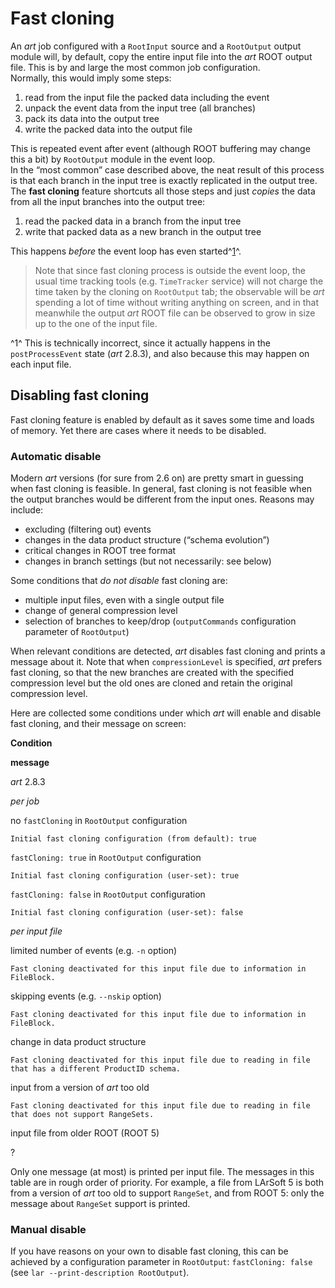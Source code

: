 Fast cloning
==============================

An *art* job configured with a `RootInput` source and a `RootOutput` output module will, by default, copy the entire input file into the *art* ROOT output file. This is by and large the most common job configuration.\
Normally, this would imply some steps:

1.  read from the input file the packed data including the event
2.  unpack the event data from the input tree (all branches)
3.  pack its data into the output tree
4.  write the packed data into the output file

This is repeated event after event (although ROOT buffering may change this a bit) by `RootOutput` module in the event loop.\
In the “most common” case described above, the neat result of this process is that each branch in the input tree is exactly replicated in the output tree.\
The **fast cloning** feature shortcuts all those steps and just *copies* the data from all the input branches into the output tree:

1.  read the packed data in a branch from the input tree
2.  write that packed data as a new branch in the output tree

This happens *before* the event loop has even started^[1](#fn1)^.

> Note that since fast cloning process is outside the event loop, the usual time tracking tools (e.g. `TimeTracker` service) will not charge the time taken by the cloning on `RootOutput` tab; the observable will be *art* spending a lot of time without writing anything on screen, and in that meanwhile the output *art* ROOT file can be observed to grow in size up to the one of the input file.

^1^ This is technically incorrect, since it actually happens in the `postProcessEvent` state (*art* 2.8.3), and also because this may happen on each input file.

Disabling fast cloning
--------------------------------------------------

Fast cloning feature is enabled by default as it saves some time and loads of memory. Yet there are cases where it needs to be disabled.

### Automatic disable

Modern *art* versions (for sure from 2.6 on) are pretty smart in guessing when fast cloning is feasible. In general, fast cloning is not feasible when the output branches would be different from the input ones. Reasons may include:

-   excluding (filtering out) events
-   changes in the data product structure (“schema evolution”)
-   critical changes in ROOT tree format
-   changes in branch settings (but not necessarily: see below)

Some conditions that *do not disable* fast cloning are:

-   multiple input files, even with a single output file
-   change of general compression level
-   selection of branches to keep/drop (`outputCommands` configuration parameter of `RootOutput`)

When relevant conditions are detected, *art* disables fast cloning and prints a message about it. Note that when `compressionLevel` is specified, *art* prefers fast cloning, so that the new branches are created with the specified compression level but the old ones are cloned and retain the original compression level.

Here are collected some conditions under which *art* will enable and disable fast cloning, and their message on screen:

**Condition**

**message**

*art* 2.8.3

*per job*

no `fastCloning` in `RootOutput` configuration

`Initial fast cloning configuration (from default): true`

`fastCloning: true` in `RootOutput` configuration

`Initial fast cloning configuration (user-set): true`

`fastCloning: false` in `RootOutput` configuration

`Initial fast cloning configuration (user-set): false`

*per input file*

limited number of events (e.g. `-n` option)

`Fast cloning deactivated for this input file due to information in FileBlock.`

skipping events (e.g. `--nskip` option)

`Fast cloning deactivated for this input file due to information in FileBlock.`

change in data product structure

`Fast cloning deactivated for this input file due to reading in file that has a different ProductID schema.`

input from a version of *art* too old

`Fast cloning deactivated for this input file due to reading in file that does not support RangeSets.`

input file from older ROOT (ROOT 5)

?

Only one message (at most) is printed per input file. The messages in this table are in rough order of priority. For example, a file from LArSoft 5 is both from a version of *art* too old to support `RangeSet`, and from ROOT 5: only the message about `RangeSet` support is printed.

### Manual disable

If you have reasons on your own to disable fast cloning, this can be achieved by a configuration parameter in `RootOutput`: `fastCloning: false` (see `lar --print-description RootOutput`).
